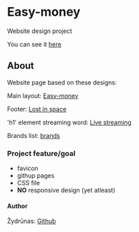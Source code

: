  # Easy-money

Website design project<br>

You can see it <a href="#">here</a>

## About

Website page based on these designs:

Main layout: <a href="https://dribbble.com/shots/14587898-Trade-Website/attachments/6278885?mode=media">Easy-money</a>

Footer: <a href="https://dribbble.com/shots/5964475-404-Lost-in-Space">Lost in space</a>

'h1' element streaming word: <a href="https://dribbble.com/shots/16173757-Streaming-platform-design-concept">Live streaming</a>

Brands list: <a href="https://dribbble.com/shots/15078471-Social-Media-Marketing-website">brands</a>

### Project feature/goal
- favicon 
- githup pages
- CSS file
- **NO** responsive design (yet atleast)

#### Author

Žydrūnas: [Github](https://github.com/ZydrunasK)